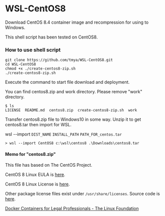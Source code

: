 # WSL-CentOS8

Download CentOS 8.4 container image and recompression for using to Windows.

This shell script has been tested on CentOS8.

### How to use shell script

```shell
git clone https://github.com/tmya/WSL-CentOS8.git
cd WSL-CentOS8
chmod +x ./create-centos8-zip.sh
./create-centos8-zip.sh
```

Execute the command to start file download and deployment.

You can find centos8.zip and work directory. Please remove "work" directory.

```shell
$ ls
LICENSE  README.md  centos8.zip  create-centos8-zip.sh  work
```

Transfer centos8.zip file to Windows10 in some way. Unzip it to get centos8.tar then import for WSL.

wsl --import `DIST_NAME` `INSTALL_PATH` `PATH_FOR_centos.tar`

```shell
> wsl --import CentOS8 c:\wsl\centos8 .\Downloads\centos8.tar
```





#### Memo for "centos8.zip"

This file has based on The CentOS Project.

CentOS 8 Linux EULA is [here](https://git.centos.org/rpms/centos-release/blob/c8/f/SOURCES/EULA).

CentOS 8 Linux License is [here](https://git.centos.org/rpms/centos-release/blob/c8/f/SOURCES/GPL).

Other package license files exist under `/usr/share/licenses`. Source code is [here](https://vauld.centos.org/centos/8.4.2105/).



[Docker Containers for Legal Professionals - The Linux Foundation](https://linuxfoundation.jp/publications/2020/04/docker-containers-for-legal-professionals/)

